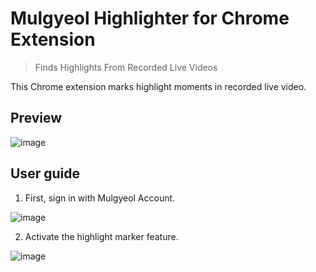 # Mulgyeol Highlighter for Chrome Extension
> Finds Highlights From Recorded Live Videos

This Chrome extension marks highlight moments in recorded live video.

## Preview
![image](https://user-images.githubusercontent.com/58393346/106618370-baf2f200-65b2-11eb-9787-79abbf052d07.png)

## User guide
1. First, sign in with Mulgyeol Account.

![image](https://user-images.githubusercontent.com/58393346/106622396-dd870a00-65b6-11eb-946e-5f29820ba8d9.png)

2. Activate the highlight marker feature.

![image](https://user-images.githubusercontent.com/58393346/106621029-7e74c580-65b5-11eb-8e6c-b7881a2aef2d.png)
